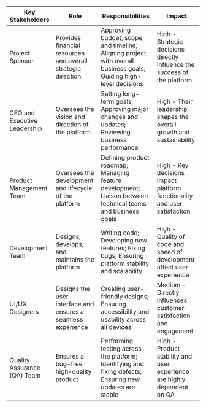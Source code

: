 | Key Stakeholders                  | Role                                                       | Responsibilities                                                                                           | Impact                                                                   |
|-----------------------------------|------------------------------------------------------------|------------------------------------------------------------------------------------------------------------|--------------------------------------------------------------------------|
| Project Sponsor                   | Provides financial resources and overall strategic direction | Approving budget, scope, and timeline; Aligning project with overall business goals; Guiding high-level decisions | High - Strategic decisions directly influence the success of the platform |
| CEO and Executive Leadership      | Oversees the vision and direction of the platform            | Setting long-term goals; Approving major changes and updates; Reviewing business performance                | High - Their leadership shapes the overall growth and sustainability      |
| Product Management Team           | Oversees the development and lifecycle of the platform       | Defining product roadmap; Managing feature development; Liaison between technical teams and business goals  | High - Key decisions impact platform functionality and user satisfaction  |
| Development Team                  | Designs, develops, and maintains the platform                | Writing code; Developing new features; Fixing bugs; Ensuring platform stability and scalability             | High - Quality of code and speed of development affect user experience     |
| UI/UX Designers                   | Designs the user interface and ensures a seamless experience | Creating user-friendly designs; Ensuring accessibility and usability across all devices                    | Medium - Directly influences customer satisfaction and engagement          |
| Quality Assurance (QA) Team       | Ensures a bug-free, high-quality product                     | Performing testing across the platform; Identifying and fixing defects; Ensuring new updates are stable     | High - Product stability and user experience are highly dependent on QA    |

